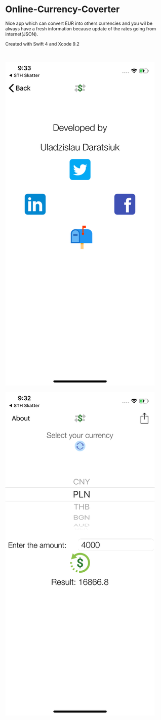 # Online-Currency-Coverter
Nice app which can convert EUR into others currencies and you wil be always have a 
fresh information because update of the rates going from internet(JSON).

Created with Swift 4 and Xcode 9.2

<br></br>
![Screenshot](screen1.png)
<br></br>
![Screenshot](screen2.png)
